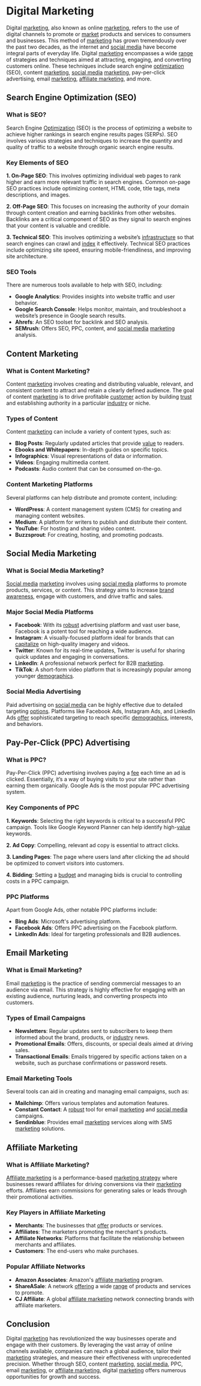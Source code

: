 # Digital Marketing

Digital [marketing](../m/marketing.md), also known as online [marketing](../m/marketing.md), refers to the use of digital channels to promote or [market](../m/market.md) products and services to consumers and businesses. This method of [marketing](../m/marketing.md) has grown tremendously over the past two decades, as the internet and [social media](../s/social_media.md) have become integral parts of everyday life. Digital [marketing](../m/marketing.md) encompasses a wide [range](../r/range.md) of strategies and techniques aimed at attracting, engaging, and converting customers online. These techniques include search engine [optimization](../o/optimization.md) (SEO), content [marketing](../m/marketing.md), [social media](../s/social_media.md) [marketing](../m/marketing.md), pay-per-click advertising, email [marketing](../m/marketing.md), [affiliate marketing](../a/affiliate_marketing.md), and more.

## Search Engine Optimization (SEO)

### What is SEO?

Search Engine [Optimization](../o/optimization.md) (SEO) is the process of optimizing a website to achieve higher rankings in search engine results pages (SERPs). SEO involves various strategies and techniques to increase the quantity and quality of traffic to a website through organic search engine results.

### Key Elements of SEO

**1. On-Page SEO**: This involves optimizing individual web pages to rank higher and earn more relevant traffic in search engines. Common on-page SEO practices include optimizing content, HTML code, title tags, meta descriptions, and images.

**2. Off-Page SEO**: This focuses on increasing the authority of your domain through content creation and earning backlinks from other websites. Backlinks are a critical component of SEO as they signal to search engines that your content is valuable and credible.

**3. Technical SEO**: This involves optimizing a website’s [infrastructure](../i/infrastructure.md) so that search engines can crawl and [index](../i/index_instrument.md) it effectively. Technical SEO practices include optimizing site speed, ensuring mobile-friendliness, and improving site architecture.

### SEO Tools

There are numerous tools available to help with SEO, including:

- **Google Analytics**: Provides insights into website traffic and user behavior.
- **Google Search Console**: Helps monitor, maintain, and troubleshoot a website’s presence in Google search results.
- **Ahrefs**: An SEO toolset for backlink and SEO analysis.
- **SEMrush**: Offers SEO, PPC, content, and [social media](../s/social_media.md) [marketing](../m/marketing.md) analysis.

## Content Marketing

### What is Content Marketing?

Content [marketing](../m/marketing.md) involves creating and distributing valuable, relevant, and consistent content to attract and retain a clearly defined audience. The goal of content [marketing](../m/marketing.md) is to drive profitable [customer](../c/customer.md) action by building [trust](../t/trust.md) and establishing authority in a particular [industry](../i/industry.md) or niche.

### Types of Content

Content [marketing](../m/marketing.md) can include a variety of content types, such as:

- **Blog Posts**: Regularly updated articles that provide [value](../v/value.md) to readers.
- **Ebooks and Whitepapers**: In-depth guides on specific topics.
- **Infographics**: Visual representations of data or information.
- **Videos**: Engaging multimedia content.
- **Podcasts**: Audio content that can be consumed on-the-go.

### Content Marketing Platforms

Several platforms can help distribute and promote content, including:

- **WordPress**: A content management system (CMS) for creating and managing content websites.
- **Medium**: A platform for writers to publish and distribute their content.
- **YouTube**: For hosting and sharing video content.
- **Buzzsprout**: For creating, hosting, and promoting podcasts.

## Social Media Marketing

### What is Social Media Marketing?

[Social media](../s/social_media.md) [marketing](../m/marketing.md) involves using [social media](../s/social_media.md) platforms to promote products, services, or content. This strategy aims to increase [brand awareness](../b/brand_awareness.md), engage with customers, and drive traffic and sales.

### Major Social Media Platforms

- **Facebook**: With its [robust](../r/robust.md) advertising platform and vast user base, Facebook is a potent tool for reaching a wide audience.
- **Instagram**: A visually-focused platform ideal for brands that can [capitalize](../c/capitalize.md) on high-quality imagery and videos.
- **Twitter**: Known for its real-time updates, Twitter is useful for sharing quick updates and engaging in conversations.
- **LinkedIn**: A professional network perfect for B2B [marketing](../m/marketing.md).
- **TikTok**: A short-form video platform that is increasingly popular among younger [demographics](../d/demographics.md).

### Social Media Advertising

Paid advertising on [social media](../s/social_media.md) can be highly effective due to detailed targeting [options](../o/options.md). Platforms like Facebook Ads, Instagram Ads, and LinkedIn Ads [offer](../o/offer.md) sophisticated targeting to reach specific [demographics](../d/demographics.md), interests, and behaviors.

## Pay-Per-Click (PPC) Advertising

### What is PPC?

Pay-Per-Click (PPC) advertising involves paying a [fee](../f/fee.md) each time an ad is clicked. Essentially, it’s a way of buying visits to your site rather than earning them organically. Google Ads is the most popular PPC advertising system.

### Key Components of PPC

**1. Keywords**: Selecting the right keywords is critical to a successful PPC campaign. Tools like Google Keyword Planner can help identify high-[value](../v/value.md) keywords.

**2. Ad Copy**: Compelling, relevant ad copy is essential to attract clicks.

**3. Landing Pages**: The page where users land after clicking the ad should be optimized to convert visitors into customers.

**4. Bidding**: Setting a [budget](../b/budget.md) and managing bids is crucial to controlling costs in a PPC campaign.

### PPC Platforms

Apart from Google Ads, other notable PPC platforms include:

- **Bing Ads**: Microsoft's advertising platform.
- **Facebook Ads**: Offers PPC advertising on the Facebook platform.
- **LinkedIn Ads**: Ideal for targeting professionals and B2B audiences.

## Email Marketing

### What is Email Marketing?

Email [marketing](../m/marketing.md) is the practice of sending commercial messages to an audience via email. This strategy is highly effective for engaging with an existing audience, nurturing leads, and converting prospects into customers.

### Types of Email Campaigns

- **Newsletters**: Regular updates sent to subscribers to keep them informed about the brand, products, or [industry](../i/industry.md) news.
- **Promotional Emails**: Offers, discounts, or special deals aimed at driving sales.
- **Transactional Emails**: Emails triggered by specific actions taken on a website, such as purchase confirmations or password resets.

### Email Marketing Tools

Several tools can aid in creating and managing email campaigns, such as:

- **Mailchimp**: Offers various templates and automation features.
- **Constant Contact**: A [robust](../r/robust.md) tool for email [marketing](../m/marketing.md) and [social media](../s/social_media.md) campaigns.
- **Sendinblue**: Provides email [marketing](../m/marketing.md) services along with SMS [marketing](../m/marketing.md) solutions.

## Affiliate Marketing

### What is Affiliate Marketing?

[Affiliate marketing](../a/affiliate_marketing.md) is a performance-based [marketing strategy](../m/marketing_strategy.md) where businesses reward affiliates for driving conversions via their [marketing](../m/marketing.md) efforts. Affiliates earn commissions for generating sales or leads through their promotional activities.

### Key Players in Affiliate Marketing

- **Merchants**: The businesses that [offer](../o/offer.md) products or services.
- **Affiliates**: The marketers promoting the merchant's products.
- **Affiliate Networks**: Platforms that facilitate the relationship between merchants and affiliates.
- **Customers**: The end-users who make purchases.

### Popular Affiliate Networks

- **Amazon Associates**: Amazon's [affiliate marketing](../a/affiliate_marketing.md) program.
- **ShareASale**: A network [offering](../o/offering.md) a wide [range](../r/range.md) of products and services to promote.
- **CJ Affiliate**: A global [affiliate marketing](../a/affiliate_marketing.md) network connecting brands with affiliate marketers.

## Conclusion

Digital [marketing](../m/marketing.md) has revolutionized the way businesses operate and engage with their customers. By leveraging the vast array of online channels available, companies can reach a global audience, tailor their [marketing](../m/marketing.md) strategies, and measure their effectiveness with unprecedented precision. Whether through SEO, content [marketing](../m/marketing.md), [social media](../s/social_media.md), PPC, email [marketing](../m/marketing.md), or [affiliate marketing](../a/affiliate_marketing.md), digital [marketing](../m/marketing.md) offers numerous opportunities for growth and success.